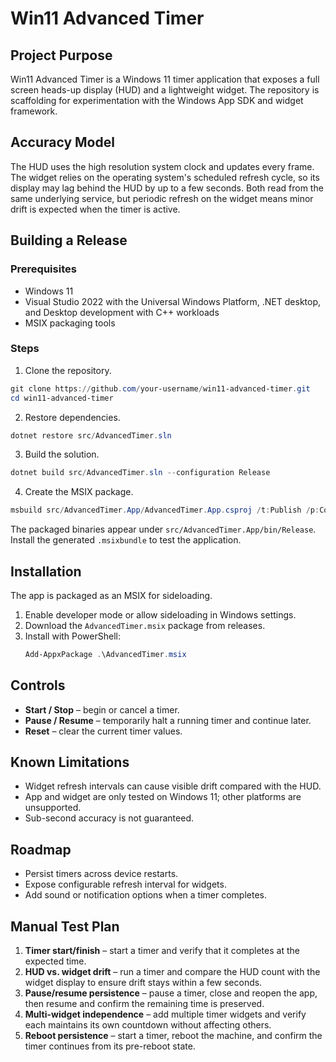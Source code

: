 # Win11 Advanced Timer

## Project Purpose
Win11 Advanced Timer is a Windows 11 timer application that exposes a full screen heads-up display (HUD) and a lightweight widget. The repository is scaffolding for experimentation with the Windows App SDK and widget framework.

## Accuracy Model
The HUD uses the high resolution system clock and updates every frame. The widget relies on the operating system's scheduled refresh cycle, so its display may lag behind the HUD by up to a few seconds. Both read from the same underlying service, but periodic refresh on the widget means minor drift is expected when the timer is active.

## Building a Release

### Prerequisites
- Windows 11
- Visual Studio 2022 with the Universal Windows Platform, .NET desktop, and Desktop development with C++ workloads
- MSIX packaging tools

### Steps
1. Clone the repository.
```powershell
git clone https://github.com/your-username/win11-advanced-timer.git
cd win11-advanced-timer
```
2. Restore dependencies.
```powershell
dotnet restore src/AdvancedTimer.sln
```
3. Build the solution.
```powershell
dotnet build src/AdvancedTimer.sln --configuration Release
```
4. Create the MSIX package.
```powershell
msbuild src/AdvancedTimer.App/AdvancedTimer.App.csproj /t:Publish /p:Configuration=Release /p:GenerateAppxPackageOnBuild=true
```

The packaged binaries appear under `src/AdvancedTimer.App/bin/Release`. Install the generated `.msixbundle` to test the application.

## Installation
The app is packaged as an MSIX for sideloading.
1. Enable developer mode or allow sideloading in Windows settings.
2. Download the `AdvancedTimer.msix` package from releases.
3. Install with PowerShell:
   ```powershell
   Add-AppxPackage .\AdvancedTimer.msix
   ```

## Controls
- **Start / Stop** – begin or cancel a timer.
- **Pause / Resume** – temporarily halt a running timer and continue later.
- **Reset** – clear the current timer values.

## Known Limitations
- Widget refresh intervals can cause visible drift compared with the HUD.
- App and widget are only tested on Windows 11; other platforms are unsupported.
- Sub-second accuracy is not guaranteed.

## Roadmap
- Persist timers across device restarts.
- Expose configurable refresh interval for widgets.
- Add sound or notification options when a timer completes.

## Manual Test Plan
1. **Timer start/finish** – start a timer and verify that it completes at the expected time.
2. **HUD vs. widget drift** – run a timer and compare the HUD count with the widget display to ensure drift stays within a few seconds.
3. **Pause/resume persistence** – pause a timer, close and reopen the app, then resume and confirm the remaining time is preserved.
4. **Multi-widget independence** – add multiple timer widgets and verify each maintains its own countdown without affecting others.
5. **Reboot persistence** – start a timer, reboot the machine, and confirm the timer continues from its pre-reboot state.

